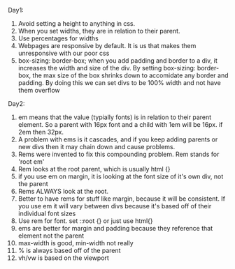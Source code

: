 Day1:
1. Avoid setting a height to anything in css.
2. When you set widths, they are in relation to their parent.
3. Use percentages for widths
4. Webpages are responsive by default. It is us that makes them unresponsive with our poor css
5. box-sizing: border-box; when you add padding and border to a div, it increases the width and size of the div. By setting box-sizing: border-box, the max size of the box shrinks down to accomidate any border and padding. By doing this we can set divs to be 100% width and not have them overflow

Day2:
1. em means that the value (typially fonts) is in relation to their parent element. So a parent with 16px font and a child with 1em will be 16px. if 2em then 32px.
2. A problem with ems is it cascades, and if you keep adding parents or new divs then it may chain down and cause problems.
3. Rems were invented to fix this compounding problem. Rem stands for 'root em'
4. Rem looks at the root parent, which is usually html {}
5. if you use em on margin, it is looking at the font size of it's own div, not the parent
6. Rems ALWAYS look at the root.
7. Better to have rems for stuff like margin, because it will be consistent. If you use em it will vary between divs because it's based off of their individual font sizes
8. Use rem for font. set ::root {} or just use html{}
9. ems are better for margin and padding because they reference that element not the parent
10. max-width is good, min-width not really
11. % is always based off of the parent
12. vh/vw is based on the viewport
